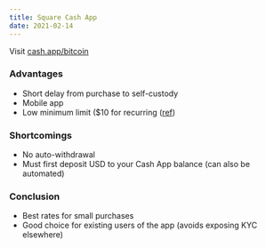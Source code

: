 ```yaml
---
title: Square Cash App
date: 2021-02-14
---
```


Visit [cash.app/bitcoin](https://cash.app/bitcoin)

### Advantages
  - Short delay from purchase to self-custody
  - Mobile app
  - Low minimum limit ($10 for recurring ([ref](https://cash.app/help/us/en-us/3109-schedule-automatic-purchases))

### Shortcomings
  - No auto-withdrawal
  - Must first deposit USD to your Cash App balance (can also be automated)

### Conclusion
  - Best rates for small purchases
  - Good choice for existing users of the app (avoids exposing KYC elsewhere)
